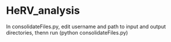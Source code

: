 # HeRV_analysis

In consolidateFiles.py, edit username and path to input and output directories, thenn run (python consolidateFiles.py)
